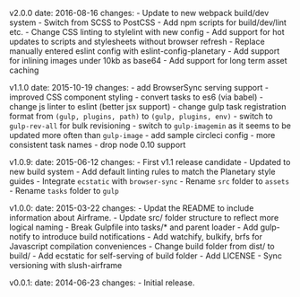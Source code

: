 v2.0.0
  date: 2016-08-16
  changes:
    - Update to new webpack build/dev system
    - Switch from SCSS to PostCSS
    - Add npm scripts for build/dev/lint etc.
    - Change CSS linting to stylelint with new config
    - Add support for hot updates to scripts and stylesheets without browser refresh
    - Replace manually entered eslint config with eslint-config-planetary
    - Add support for inlining images under 10kb as base64
    - Add support for long term asset caching
    
v1.1.0
  date: 2015-10-19
  changes:
    - add BrowserSync serving support
    - improved CSS component styling
    - convert tasks to es6 (via babel)
    - change js linter to eslint (better jsx support)
    - change gulp task registration format from `(gulp, plugins, path)` to `(gulp, plugins, env)`
    - switch to `gulp-rev-all` for bulk revisioning
    - switch to `gulp-imagemin` as it seems to be updated more often than `gulp-image`
    - add sample circleci config
    - more consistent task names
    - drop node 0.10 support

v1.0.9:
  date: 2015-06-12
  changes:
    - First v1.1 release candidate
    - Updated to new build system
    - Add default linting rules to match the Planetary style guides
    - Integrate `ecstatic` with `browser-sync`
    - Rename `src` folder to `assets`
    - Rename `tasks` folder to `gulp`

v1.0.0:
  date: 2015-03-22
  changes:
    - Updat the README to include information about Airframe.
    - Update src/ folder structure to reflect more logical naming
    - Break Gulpfile into tasks/* and parent loader
    - Add gulp-notify to introduce build notifications
    - Add watchify, bulkify, brfs for Javascript compilation conveniences
    - Change build folder from dist/ to build/
    - Add ecstatic for self-serving of build folder
    - Add LICENSE
    - Sync versioning with slush-airframe

v0.0.1:
  date: 2014-06-23
  changes:
    - Initial release.
